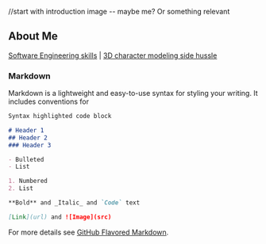 //start with introduction image -- maybe me? Or something relevant

## About Me

[Software Engineering skills](https://github.com/Catastrophie/Catastrophie.github.io/edit/main/index.md) | [3D character modeling side hussle](https://github.com/Catastrophie/Catastrophie.github.io/edit/main/index.md)





### Markdown

Markdown is a lightweight and easy-to-use syntax for styling your writing. It includes conventions for

```markdown
Syntax highlighted code block

# Header 1
## Header 2
### Header 3

- Bulleted
- List

1. Numbered
2. List

**Bold** and _Italic_ and `Code` text

[Link](url) and ![Image](src)
```

For more details see [GitHub Flavored Markdown](https://guides.github.com/features/mastering-markdown/).
